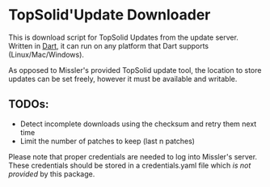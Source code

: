 # TopSolid'Update Downloader

This is download script for TopSolid Updates from the update server. Written in [Dart](http://www.dartlang.org), it can run on any platform that Dart supports (Linux/Mac/Windows).

As opposed to Missler's provided TopSolid update tool, the location to store updates can be set freely, however it must be available and writable.

## TODOs:

* Detect incomplete downloads using the checksum and retry them next time
* Limit the number of patches to keep (last n patches)

Please note that proper credentials are needed to log into Missler's server. These credentials should be stored in a credentials.yaml file which *is not provided* by this package.
